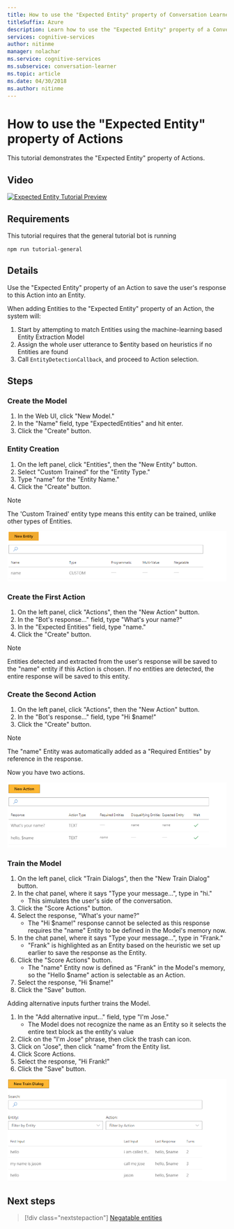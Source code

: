 ```yaml
---
title: How to use the "Expected Entity" property of Conversation Learner Actions - Microsoft Cognitive Services | Microsoft Docs
titleSuffix: Azure
description: Learn how to use the "Expected Entity" property of a Conversation Learner Model.
services: cognitive-services
author: nitinme
manager: nolachar
ms.service: cognitive-services
ms.subservice: conversation-learner
ms.topic: article
ms.date: 04/30/2018
ms.author: nitinme
---
```


# How to use the "Expected Entity" property of Actions

This tutorial demonstrates the "Expected Entity" property of Actions.

## Video

[![Expected Entity Tutorial Preview](https://aka.ms/cl_Tutorial_v3_ExpectedEntity_Preview)](https://aka.ms/cl_Tutorial_v3_ExpectedEntity)

## Requirements
This tutorial requires that the general tutorial bot is running

	npm run tutorial-general

## Details
Use the "Expected Entity" property of an Action to save the user's response to this Action into an Entity.

When adding Entities to the "Expected Entity" property of an Action, the system will:

1. Start by attempting to match Entities using the machine-learning based Entity Extraction Model
2. Assign the whole user utterance to $entity based on heuristics if no Entities are found
3. Call `EntityDetectionCallback`, and proceed to Action selection.

## Steps

### Create the Model

1. In the Web UI, click "New Model."
2. In the "Name" field, type "ExpectedEntities" and hit enter.
3. Click the "Create" button.

### Entity Creation

1. On the left panel, click "Entities", then the "New Entity" button.
2. Select "Custom Trained" for the "Entity Type."
3. Type "name" for the "Entity Name."
4. Click the "Create" button.

> [!NOTE]
> The 'Custom Trained' entity type means this entity can be trained, unlike other types of Entities.

![](../media/tutorial4_entities.PNG)

### Create the First Action

1. On the left panel, click "Actions", then the "New Action" button.
2. In the "Bot's response..." field, type "What's your name?"
3. In the "Expected Entities" field, type "name."
4. Click the "Create" button.

> [!NOTE]
> Entities detected and extracted from the user's response will be saved to the "name" entity if this Action is chosen. If no entities are detected, the entire response will be saved to this entity.

### Create the Second Action

1. On the left panel, click "Actions", then the "New Action" button.
2. In the "Bot's response..." field, type "Hi $name!"
3. Click the "Create" button.

> [!NOTE]
> The "name" Entity was automatically added as a "Required Entities" by reference in the response.

Now you have two actions.

![](../media/tutorial4_actions.PNG)

### Train the Model

1. On the left panel, click "Train Dialogs", then the "New Train Dialog" button.
2. In the chat panel, where it says "Type your message...", type in "hi."
	- This simulates the user's side of the conversation.
3. Click the "Score Actions" button.
4. Select the response, "What's your name?"
	- The "Hi $name!" response cannot be selected as this response requires the "name" Entity to be defined in the Model's memory now.
5. In the chat panel, where it says "Type your message...", type in "Frank."
	- "Frank" is highlighted as an Entity based on the heuristic we set up earlier to save the response as the Entity.
6. Click the "Score Actions" button.
	- The "name" Entity now is defined as "Frank" in the Model's memory, so the "Hello $name" action is selectable as an Action.
7. Select the response, "Hi $name!"
8. Click the "Save" button.

Adding alternative inputs further trains the Model.

1. In the "Add alternative input..." field, type "I'm Jose."
	- The Model does not recognize the name as an Entity so it selects the entire text block as the entity's value
2. Click on the "I'm Jose" phrase, then click the trash can icon.
3. Click on "Jose", then click "name" from the Entity list.
4. Click Score Actions.
5. Select the response, "Hi Frank!"
6. Click the "Save" button.

![](../media/tutorial4_dialogs.PNG)

## Next steps

> [!div class="nextstepaction"]
> [Negatable entities](./06-negatable-entities.md)

